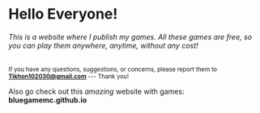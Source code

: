 # Hello Everyone!
###### This is a website where I publish my games. All these games are free, so you can play them anywhere, anytime, without any cost!

<sub> If you have any questions, suggestions, or concerns, please report them to **Tikhon102030@gmail.com** --- Thank you! </sub>

Also go check out this _amazing_ website with games: **bluegamemc.github.io**
